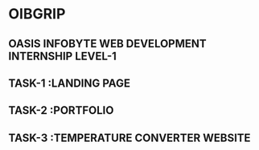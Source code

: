 # OIBGRIP
OASIS INFOBYTE WEB DEVELOPMENT INTERNSHIP 
LEVEL-1
--------

TASK-1 :LANDING PAGE
------
TASK-2 :PORTFOLIO
------
TASK-3 :TEMPERATURE CONVERTER WEBSITE
------
